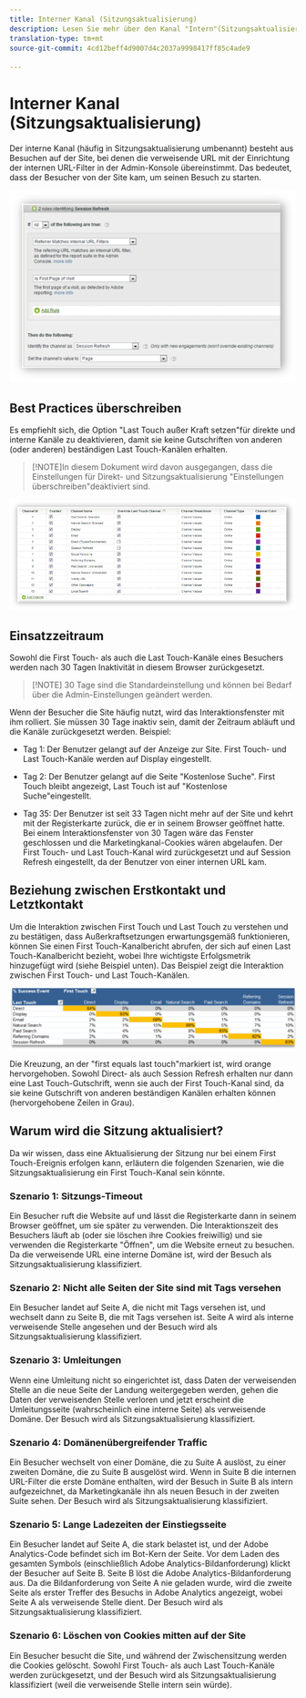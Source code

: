 ```yaml
---
title: Interner Kanal (Sitzungsaktualisierung)
description: Lesen Sie mehr über den Kanal "Intern"(Sitzungsaktualisierung).
translation-type: tm+mt
source-git-commit: 4cd12beff4d9007d4c2037a9998417ff85c4ade9

---
```



# Interner Kanal (Sitzungsaktualisierung)

Der interne Kanal (häufig in Sitzungsaktualisierung umbenannt) besteht aus Besuchen auf der Site, bei denen die verweisende URL mit der Einrichtung der internen URL-Filter in der Admin-Konsole übereinstimmt. Das bedeutet, dass der Besucher von der Site kam, um seinen Besuch zu starten.

![](assets/int-channel1.png)

## Best Practices überschreiben

Es empfiehlt sich, die Option "Last Touch außer Kraft setzen"für direkte und interne Kanäle zu deaktivieren, damit sie keine Gutschriften von anderen (oder anderen) beständigen Last Touch-Kanälen erhalten.

>[!NOTE]In diesem Dokument wird davon ausgegangen, dass die Einstellungen für Direkt- und Sitzungsaktualisierung "Einstellungen überschreiben"deaktiviert sind.

![](assets/int-channel2.png)

## Einsatzzeitraum

Sowohl die First Touch- als auch die Last Touch-Kanäle eines Besuchers werden nach 30 Tagen Inaktivität in diesem Browser zurückgesetzt.

>[!NOTE] 30 Tage sind die Standardeinstellung und können bei Bedarf über die Admin-Einstellungen geändert werden.

Wenn der Besucher die Site häufig nutzt, wird das Interaktionsfenster mit ihm rolliert. Sie müssen 30 Tage inaktiv sein, damit der Zeitraum abläuft und die Kanäle zurückgesetzt werden.
Beispiel:

* Tag 1: Der Benutzer gelangt auf der Anzeige zur Site. First Touch- und Last Touch-Kanäle werden auf Display eingestellt.

* Tag 2: Der Benutzer gelangt auf die Seite "Kostenlose Suche". First Touch bleibt angezeigt, Last Touch ist auf "Kostenlose Suche"eingestellt.

* Tag 35: Der Benutzer ist seit 33 Tagen nicht mehr auf der Site und kehrt mit der Registerkarte zurück, die er in seinem Browser geöffnet hatte. Bei einem Interaktionsfenster von 30 Tagen wäre das Fenster geschlossen und die Marketingkanal-Cookies wären abgelaufen. Der First Touch- und Last Touch-Kanal wird zurückgesetzt und auf Session Refresh eingestellt, da der Benutzer von einer internen URL kam.

## Beziehung zwischen Erstkontakt und Letztkontakt

Um die Interaktion zwischen First Touch und Last Touch zu verstehen und zu bestätigen, dass Außerkraftsetzungen erwartungsgemäß funktionieren, können Sie einen First Touch-Kanalbericht abrufen, der sich auf einen Last Touch-Kanalbericht bezieht, wobei Ihre wichtigste Erfolgsmetrik hinzugefügt wird (siehe Beispiel unten). Das Beispiel zeigt die Interaktion zwischen First Touch- und Last Touch-Kanälen.

![](assets/int-channel3.png)

Die Kreuzung, an der "first equals last touch"markiert ist, wird orange hervorgehoben. Sowohl Direct- als auch Session Refresh erhalten nur dann eine Last Touch-Gutschrift, wenn sie auch der First Touch-Kanal sind, da sie keine Gutschrift von anderen beständigen Kanälen erhalten können (hervorgehobene Zeilen in Grau).

## Warum wird die Sitzung aktualisiert?

Da wir wissen, dass eine Aktualisierung der Sitzung nur bei einem First Touch-Ereignis erfolgen kann, erläutern die folgenden Szenarien, wie die Sitzungsaktualisierung ein First Touch-Kanal sein könnte.

### Szenario 1: Sitzungs-Timeout

Ein Besucher ruft die Website auf und lässt die Registerkarte dann in seinem Browser geöffnet, um sie später zu verwenden. Die Interaktionszeit des Besuchers läuft ab (oder sie löschen ihre Cookies freiwillig) und sie verwenden die Registerkarte "Öffnen", um die Website erneut zu besuchen. Da die verweisende URL eine interne Domäne ist, wird der Besuch als Sitzungsaktualisierung klassifiziert.

### Szenario 2: Nicht alle Seiten der Site sind mit Tags versehen

Ein Besucher landet auf Seite A, die nicht mit Tags versehen ist, und wechselt dann zu Seite B, die mit Tags versehen ist. Seite A wird als interne verweisende Stelle angesehen und der Besuch wird als Sitzungsaktualisierung klassifiziert.

### Szenario 3: Umleitungen

Wenn eine Umleitung nicht so eingerichtet ist, dass Daten der verweisenden Stelle an die neue Seite der Landung weitergegeben werden, gehen die Daten der verweisenden Stelle verloren und jetzt erscheint die Umleitungsseite (wahrscheinlich eine interne Seite) als verweisende Domäne. Der Besuch wird als Sitzungsaktualisierung klassifiziert.

### Szenario 4: Domänenübergreifender Traffic

Ein Besucher wechselt von einer Domäne, die zu Suite A auslöst, zu einer zweiten Domäne, die zu Suite B ausgelöst wird. Wenn in Suite B die internen URL-Filter die erste Domäne enthalten, wird der Besuch in Suite B als intern aufgezeichnet, da Marketingkanäle ihn als neuen Besuch in der zweiten Suite sehen. Der Besuch wird als Sitzungsaktualisierung klassifiziert.

### Szenario 5: Lange Ladezeiten der Einstiegsseite

Ein Besucher landet auf Seite A, die stark belastet ist, und der Adobe Analytics-Code befindet sich im Bot-Kern der Seite. Vor dem Laden des gesamten Symbols (einschließlich Adobe Analytics-Bildanforderung) klickt der Besucher auf Seite B. Seite B löst die Adobe Analytics-Bildanforderung aus. Da die Bildanforderung von Seite A nie geladen wurde, wird die zweite Seite als erster Treffer des Besuchs in Adobe Analytics angezeigt, wobei Seite A als verweisende Stelle dient. Der Besuch wird als Sitzungsaktualisierung klassifiziert.

### Szenario 6: Löschen von Cookies mitten auf der Site

Ein Besucher besucht die Site, und während der Zwischensitzung werden die Cookies gelöscht. Sowohl First Touch- als auch Last Touch-Kanäle werden zurückgesetzt, und der Besuch wird als Sitzungsaktualisierung klassifiziert (weil die verweisende Stelle intern sein würde).
